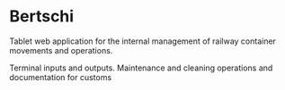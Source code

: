 # Bertschi
 
 Tablet web application for the internal management of railway container movements and operations.

Terminal inputs and outputs. Maintenance and cleaning operations and documentation for customs
